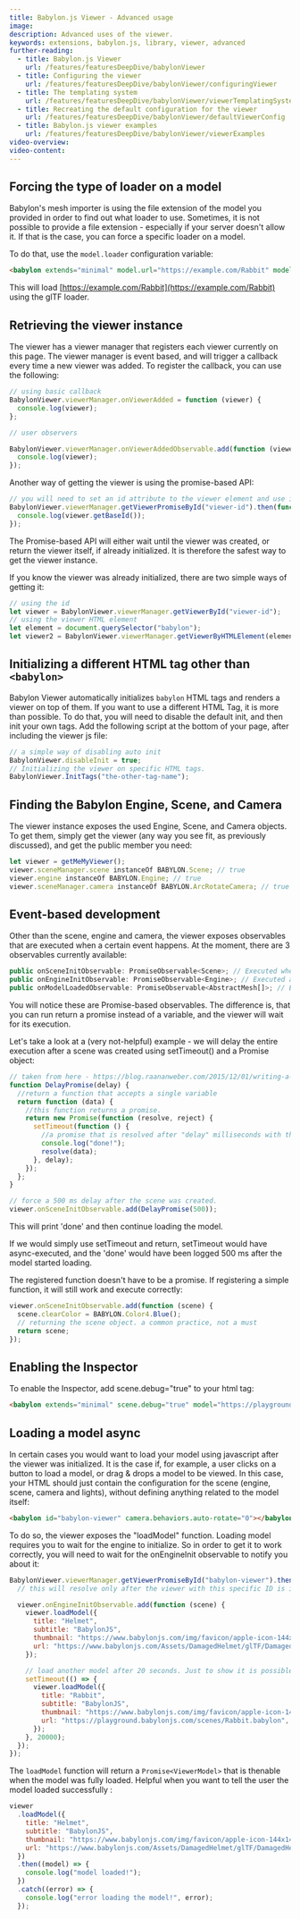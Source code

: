 ```yaml
---
title: Babylon.js Viewer - Advanced usage
image:
description: Advanced uses of the viewer.
keywords: extensions, babylon.js, library, viewer, advanced
further-reading:
  - title: Babylon.js Viewer
    url: /features/featuresDeepDive/babylonViewer
  - title: Configuring the viewer
    url: /features/featuresDeepDive/babylonViewer/configuringViewer
  - title: The templating system
    url: /features/featuresDeepDive/babylonViewer/viewerTemplatingSystem
  - title: Recreating the default configuration for the viewer
    url: /features/featuresDeepDive/babylonViewer/defaultViewerConfig
  - title: Babylon.js viewer examples
    url: /features/featuresDeepDive/babylonViewer/viewerExamples
video-overview:
video-content:
---
```


## Forcing the type of loader on a model

Babylon's mesh importer is using the file extension of the model you provided in order to find out what loader to use. Sometimes, it is not possible to provide a file extension - especially if your server doesn't allow it. If that is the case, you can force a specific loader on a model.

To do that, use the `model.loader` configuration variable:

```html
<babylon extends="minimal" model.url="https://example.com/Rabbit" model.loader=".gltf"></babylon>
```

This will load [https://example.com/Rabbit](https://example.com/Rabbit) using the glTF loader.

## Retrieving the viewer instance

The viewer has a viewer manager that registers each viewer currently on this page. The viewer manager is event based, and will trigger a callback every time a new viewer was added. To register the callback, you can use the following:

```javascript
// using basic callback
BabylonViewer.viewerManager.onViewerAdded = function (viewer) {
  console.log(viewer);
};

// user observers

BabylonViewer.viewerManager.onViewerAddedObservable.add(function (viewer) {
  console.log(viewer);
});
```

Another way of getting the viewer is using the promise-based API:

```javascript
// you will need to set an id attribute to the viewer element and use it here:
BabylonViewer.viewerManager.getViewerPromiseById("viewer-id").then(function (viewer) {
  console.log(viewer.getBaseId());
});
```

The Promise-based API will either wait until the viewer was created, or return the viewer itself, if already initialized. It is therefore the safest way to get the viewer instance.

If you know the viewer was already initialized, there are two simple ways of getting it:

```javascript
// using the id
let viewer = BabylonViewer.viewerManager.getViewerById("viewer-id");
// using the viewer HTML element
let element = document.querySelector("babylon");
let viewer2 = BabylonViewer.viewerManager.getViewerByHTMLElement(element);
```

## Initializing a different HTML tag other than `<babylon>`

Babylon Viewer automatically initializes `babylon` HTML tags and renders a viewer on top of them. If you want to use a different HTML Tag, it is more than possible. To do that, you will need to disable the default init, and then init your own tags. Add the following script at the bottom of your page, after including the viewer js file:

```javascript
// a simple way of disabling auto init
BabylonViewer.disableInit = true;
// Initializing the viewer on specific HTML tags.
BabylonViewer.InitTags("the-other-tag-name");
```

## Finding the Babylon Engine, Scene, and Camera

The viewer instance exposes the used Engine, Scene, and Camera objects.
To get them, simply get the viewer (any way you see fit, as previously discussed), and get the public member you need:

```javascript
let viewer = getMeMyViewer();
viewer.sceneManager.scene instanceOf BABYLON.Scene; // true
viewer.engine instanceOf BABYLON.Engine; // true
viewer.sceneManager.camera instanceOf BABYLON.ArcRotateCamera; // true
```

## Event-based development

Other than the scene, engine and camera, the viewer exposes observables that are executed when a certain event happens. At the moment, there are 3 observables currently available:

```javascript
public onSceneInitObservable: PromiseObservable<Scene>; // Executed when a scene object was initialized
public onEngineInitObservable: PromiseObservable<Engine>; // Executed after the engine was created
public onModelLoadedObservable: PromiseObservable<AbstractMesh[]>; // Executed after a model was loaded.
```

You will notice these are Promise-based observables. The difference is, that you can run return a promise instead of a variable, and the viewer will wait for its execution.

Let's take a look at a (very not-helpful) example - we will delay the entire execution after a scene was created using setTimeout() and a Promise object:

```javascript
// taken from here - https://blog.raananweber.com/2015/12/01/writing-a-promise-delayer/
function DelayPromise(delay) {
  //return a function that accepts a single variable
  return function (data) {
    //this function returns a promise.
    return new Promise(function (resolve, reject) {
      setTimeout(function () {
        //a promise that is resolved after "delay" milliseconds with the data provided
        console.log("done!");
        resolve(data);
      }, delay);
    });
  };
}

// force a 500 ms delay after the scene was created.
viewer.onSceneInitObservable.add(DelayPromise(500));
```

This will print 'done' and then continue loading the model.

If we would simply use setTimeout and return, setTimeout would have async-executed, and the 'done' would have been logged 500 ms after the model started loading.

The registered function doesn't have to be a promise. If registering a simple function, it will still work and execute correctly:

```javascript
viewer.onSceneInitObservable.add(function (scene) {
  scene.clearColor = BABYLON.Color4.Blue();
  // returning the scene object. a common practice, not a must
  return scene;
});
```

## Enabling the Inspector

To enable the Inspector, add scene.debug="true" to your html tag:

```html
<babylon extends="minimal" scene.debug="true" model="https://playground.babylonjs.com/scenes/Rabbit.babylon"></babylon>
```

## Loading a model async

In certain cases you would want to load your model using javascript after the viewer was initialized. It is the case if, for example, a user clicks on a button to load a model, or drag & drops a model to be viewed. In this case, your HTML should just contain the configuration for the scene (engine, scene, camera and lights), without defining anything related to the model itself:

```html
<babylon id="babylon-viewer" camera.behaviors.auto-rotate="0"></babylon>
```

To do so, the viewer exposes the "loadModel" function. Loading model requires you to wait for the engine to initialize. So in order to get it to work correctly, you will need to wait for the onEngineInit observable to notify you about it:

```javascript
BabylonViewer.viewerManager.getViewerPromiseById("babylon-viewer").then(function (viewer) {
  // this will resolve only after the viewer with this specific ID is initialized

  viewer.onEngineInitObservable.add(function (scene) {
    viewer.loadModel({
      title: "Helmet",
      subtitle: "BabylonJS",
      thumbnail: "https://www.babylonjs.com/img/favicon/apple-icon-144x144.png",
      url: "https://www.babylonjs.com/Assets/DamagedHelmet/glTF/DamagedHelmet.gltf",
    });

    // load another model after 20 seconds. Just to show it is possible
    setTimeout(() => {
      viewer.loadModel({
        title: "Rabbit",
        subtitle: "BabylonJS",
        thumbnail: "https://www.babylonjs.com/img/favicon/apple-icon-144x144.png",
        url: "https://playground.babylonjs.com/scenes/Rabbit.babylon",
      });
    }, 20000);
  });
});
```

The `loadModel` function will return a `Promise<ViewerModel>` that is thenable when the model was fully loaded. Helpful when you want to tell the user the model loaded successfully :

```javascript
viewer
  .loadModel({
    title: "Helmet",
    subtitle: "BabylonJS",
    thumbnail: "https://www.babylonjs.com/img/favicon/apple-icon-144x144.png",
    url: "https://www.babylonjs.com/Assets/DamagedHelmet/glTF/DamagedHelmet.gltf",
  })
  .then((model) => {
    console.log("model loaded!");
  })
  .catch((error) => {
    console.log("error loading the model!", error);
  });
```
